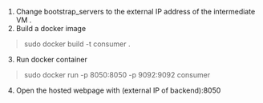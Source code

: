 1. Change bootstrap_servers to the external IP address of the intermediate VM .
2. Build a docker image
  > sudo docker build -t consumer .
3. Run docker container 
  > sudo docker run -p 8050:8050 -p 9092:9092 consumer 
4. Open the hosted webpage with (external IP of backend):8050
